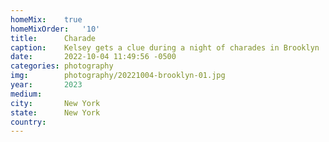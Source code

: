 ```yaml
---
homeMix:	true
homeMixOrder:   '10'
title:  	Charade
caption:	Kelsey gets a clue during a night of charades in Brooklyn
date:   	2022-10-04 11:49:56 -0500
categories: photography
img:		photography/20221004-brooklyn-01.jpg
year:		2023
medium:
city:		New York
state:		New York
country:
---
```

